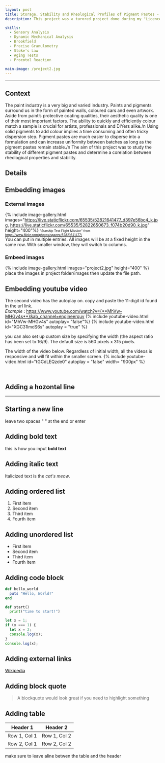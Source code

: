 ```yaml
---
layout: post
title: Storage, Stability and Rheological Profiles of Pigment Pastes - Correlation and Prediction Method
description: This project was a turored project done during my "Licence Professionnelle" in Castres. In partnership with Coloris, my team was tasked with determining the correlation between the stability and the rheological rharacteristics of pigment pastes.

skills: 
  - Sensory Analysis
  - Dynamic Mechanical Analysis
  - Brookfield
  - Precise Granulometry 
  - Stoke's Law
  - Aging Tests
  - Procotol Reaction

main-image: /project2.jpg
---
```


---
## Context 
The paint industry is a very big and varied industry. Paints and pigments surround us in the form of painted walls, coloured cars and even artwork. Aside from paint’s protective coating qualities, their aesthetic quality is one of their most important factors. The ability to quickly and efficiently colour match a sample is crucial for artists, professionals and DIYers alike./n
Using solid pigments to add colour implies a time consuming and often tricky dispersion step. Pigment pastes are much easier to disperse into a formulation and can increase uniformity between batches as long as the pigment pastes remain stable./n
The aim of this project was to study the stability of different pigment pastes and determine a corelation between rheological properties and stability.
## Details 



## Embedding images 
### External images
{% include image-gallery.html images="https://live.staticflickr.com/65535/52821641477_d397e56bc4_k.jpg, https://live.staticflickr.com/65535/52822650673_f074b20d90_k.jpg" height="400"%}
<span style="font-size: 10px">"Starship Test Flight Mission" from https://www.flickr.com/photos/spacex/52821641477/</span>  
You can put in multiple entries. All images will be at a fixed height in the same row. With smaller window, they will switch to columns.  

### Embeed images
{% include image-gallery.html images="project2.jpg" height="400" %} 
place the images in project folder/images then update the file path.   


## Embedding youtube video
The second video has the autoplay on. copy and paste the 11-digit id found in the url link. <br>
*Example* : https://www.youtube.com/watch?v={**MhVw-MHGv4s**}&ab_channel=engineerguy
{% include youtube-video.html id="MhVw-MHGv4s" autoplay= "false"%}
{% include youtube-video.html id="XGC31lmdS6s" autoplay = "true" %}

you can also set up custom size by specifying the width (the aspect ratio has been set to 16/9). The default size is 560 pixels x 315 pixels.  

The width of the video below. Regardless of initial width, all the videos is responsive and will fit within the smaller screen.
{% include youtube-video.html id="tGCdLEQzde0" autoplay = "false" width= "900px" %}  

<br>

## Adding a hozontal line
---

## Starting a new line
leave two spaces "  " at the end or enter <br>

## Adding bold text
this is how you input **bold text**

## Adding italic text
Italicized text is the *cat's meow*.

## Adding ordered list
1. First item
2. Second item
3. Third item
4. Fourth item

## Adding unordered list
- First item
- Second item
- Third item
- Fourth item

## Adding code block
```ruby
def hello_world
  puts "Hello, World!"
end
```

```python
def start()
  print("time to start!")
```

```javascript
let x = 1;
if (x === 1) {
  let x = 2;
  console.log(x);
}
console.log(x);

```

## Adding external links
[Wikipedia](https://en.wikipedia.org)


## Adding block quote
> A blockquote would look great if you need to highlight something


## Adding table 

| Header 1 | Header 2 |
|----------|----------|
| Row 1, Col 1 | Row 1, Col 2 |
| Row 2, Col 1 | Row 2, Col 2 |

make sure to leave aline betwen the table and the header

